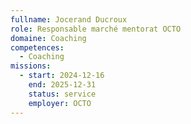 ```yaml
---
fullname: Jocerand Ducroux
role: Responsable marché mentorat OCTO
domaine: Coaching
competences:
  - Coaching
missions:
  - start: 2024-12-16
    end: 2025-12-31
    status: service
    employer: OCTO
---
```

